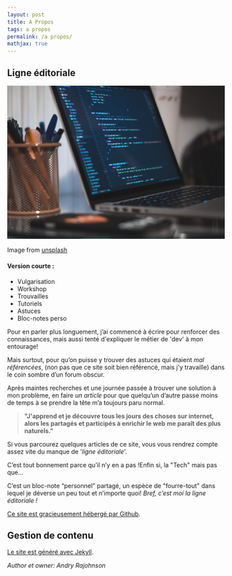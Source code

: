```yaml
---
layout: post
title: A Propos
tags: a propos
permalink: /a propos/
mathjax: true
---
```


## Ligne éditoriale

 ![propos](/images/propos.jpeg)
<footer>Image from <a href="https://unsplash.com">unsplash</a></footer>

#### Version courte :

 * Vulgarisation
 * Workshop
 * Trouvailles
 * Tutoriels
 * Astuces
 * Bloc-notes perso


 Pour en parler plus longuement, j’ai commencé à écrire pour renforcer des connaissances, mais aussi tenté d'expliquer le métier de 'dev' à mon entourage! 

 Mais surtout, pour qu’on puisse y trouver des astuces qui étaient *mal référencées*, (non pas que ce site soit bien référencé, mais j'y travaille) dans le coin sombre d’un forum obscur. 

 Après maintes recherches et une journée passée à trouver une solution à mon problème, en faire *un article* pour que quelqu’un d’autre passe moins de temps à se prendre la tête m’a toujours paru normal.

> **"J'apprend et je découvre tous les jours des choses sur internet, alors les partagés et participés à enrichir le web me paraît des plus naturels."**

Si vous parcourez quelques articles de ce site, vous vous rendrez compte assez vite du manque de '*ligne éditoriale*'. 

 C’est tout bonnement parce qu’il n’y en a pas !Enfin si, la "Tech" mais pas que...

 C’est un bloc-note “personnel” partagé, un espèce de "fourre-tout" dans lequel je déverse un peu tout et n’importe quoi! *Bref, c’est moi la ligne éditoriale !*

[Ce site est gracieusement hébergé par Github](https://rajohnson-andry.tk/developper/skills/2019/05/05/Host-any-front-end/).

## Gestion de contenu

[Le site est généré avec Jekyll](https://rajohnson-andry.tk/developper/skills/2019/05/11/pourquoi-Jekyll/).



<footer>
	<cite title="author">Author et owner: Andry Rajohnson</cite>
</footer>

